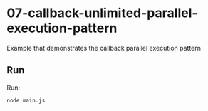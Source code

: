 # 07-callback-unlimited-parallel-execution-pattern

Example that demonstrates the callback parallel execution pattern

## Run

Run:

```bash
node main.js
```